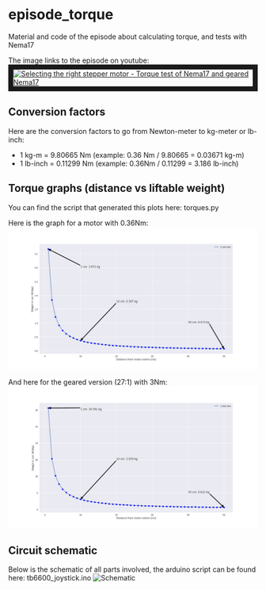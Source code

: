 # episode_torque
Material and code of the episode about calculating torque, and tests with Nema17

The image links to the episode on youtube:
<a href="http://www.youtube.com/watch?feature=player_embedded&v=kFzrrzmT_LY
" target="_blank"><img src="http://img.youtube.com/vi/kFzrrzmT_LY/0.jpg" 
alt="Selecting the right stepper motor - Torque test of Nema17 and geared Nema17" width="640" height="360" border="10" target="_blank" /></a>

## Conversion factors
Here are the conversion factors to go from Newton-meter to kg-meter or lb-inch:
* 1 kg-m = 9.80665 Nm (example: 0.36 Nm / 9.80665 = 0.03671 kg-m)
* 1 lb-inch = 0.11299 Nm (example: 0.36Nm / 0.11299 = 3.186 lb-inch)

## Torque graphs (distance vs liftable weight)
You can find the script that generated this plots here: torques.py

Here is the graph for a motor with 0.36Nm:
![Torque graph 0.36Nm](Torque_graph.png)

And here for the geared version (27:1) with 3Nm:
![Torque graph 3Nm](Torque_graph_3NM.png)

## Circuit schematic
Below is the schematic of all parts involved, 
the arduino script can be found here: tb6600_joystick.ino
![Schematic](schematic.jpg)
